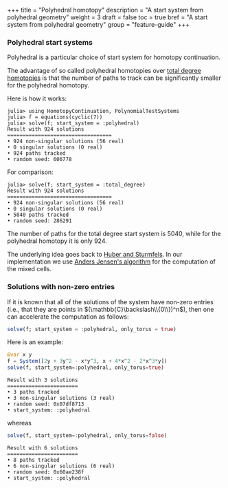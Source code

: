 +++
title = "Polyhedral homotopy"
description = "A start system from polyhedral geometry"
weight = 3
draft = false
toc = true
bref = "A start system from polyhedral geometry"
group = "feature-guide"
+++

<h3 class="section-head" id="result"><a>Polyhedral start systems</a></h3>

Polyhedral is a particular choice of start system for homotopy continuation.

The advantage of so called polyhedral homotopies over [total degree homotopies](/guides/totaldegree) is that the number of paths to track can be significantly smaller for the polyhedral homotopy.

Here is how it works:

```julia-repl
julia> using HomotopyContinuation, PolynomialTestSystems
julia> f = equations(cyclic(7))  
julia> solve(f; start_system = :polyhedral)
Result with 924 solutions
==================================
• 924 non-singular solutions (56 real)
• 0 singular solutions (0 real)
• 924 paths tracked
• random seed: 606778
```

For comparison:

```julia-repl
julia> solve(f; start_system = :total_degree)
Result with 924 solutions
==================================
• 924 non-singular solutions (56 real)
• 0 singular solutions (0 real)
• 5040 paths tracked
• random seed: 286291
```

The number of paths for the total degree start system is 5040, while for the polyhedral homotopy it is only 924.

The underlying idea goes back to [Huber and Sturmfels](https://dl.acm.org/citation.cfm?id=213837).
In our implementation we use [Anders Jensen's algorithm](https://arxiv.org/pdf/1601.02818.pdf) for the computation of the mixed cells.

<h3 class="section-head" id="result"><a>Solutions with non-zero entries</a></h3>

If it is known that all of the solutions of the system have non-zero entries (i.e., that they are points in $(\mathbb{C}\backslash\\{0\\})^n$), then one can accelerate the computation as follows:
```julia
solve(f; start_system = :polyhedral, only_torus = true)
```

Here is an example:

```julia
@var x y
f = System([2y + 3y^2 - x*y^3, x + 4*x^2 - 2*x^3*y])
solve(f, start_system=:polyhedral, only_torus=true)
```
```
Result with 3 solutions
=======================
• 3 paths tracked
• 3 non-singular solutions (3 real)
• random seed: 0x07df8713
• start_system: :polyhedral
```

whereas

```julia
solve(f, start_system=:polyhedral, only_torus=false)
```
```
Result with 6 solutions
=======================
• 8 paths tracked
• 6 non-singular solutions (6 real)
• random seed: 0x60ae238f
• start_system: :polyhedral
```